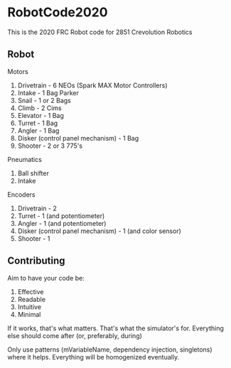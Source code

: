 # RobotCode2020

This is the 2020 FRC Robot code for 2851 Crevolution Robotics

## Robot

Motors

1. Drivetrain - 6 NEOs (Spark MAX Motor Controllers)
2. Intake - 1 Bag Parker
3. Snail - 1 or 2 Bags
4. Climb - 2 Cims 
5. Elevator - 1 Bag
6. Turret - 1 Bag
7. Angler - 1 Bag
8. Disker (control panel mechanism) - 1 Bag
9. Shooter - 2 or 3 775's

Pneumatics

1. Ball shifter
2. Intake

Encoders

1. Drivetrain - 2
2. Turret - 1 (and potentiometer)
3. Angler - 1 (and potentiometer)
3. Disker (control panel mechanism) - 1 (and color sensor)
4. Shooter - 1

## Contributing

Aim to have your code be:

1. Effective
2. Readable
3. Intuitive
4. Minimal

If it works, that's what matters. That's what the simulator's for. Everything else should come after (or, preferably, during)

Only use patterns (mVariableName, dependency injection, singletons) where it helps. Everything will be homogenized eventually.
